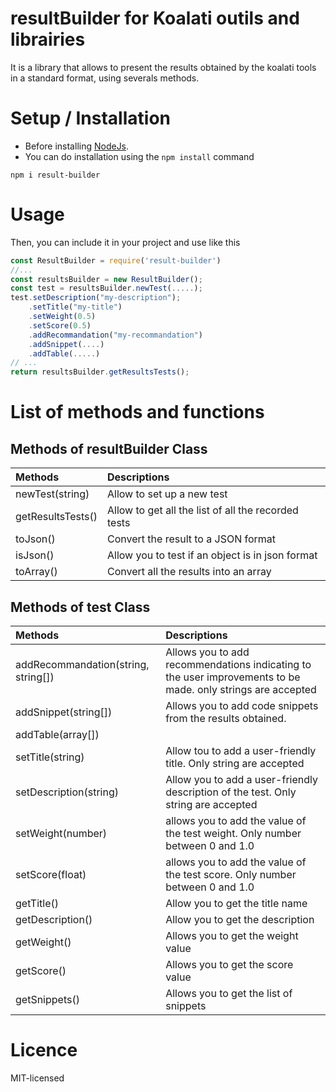 # resultBuilder for Koalati outils and librairies
It is a library that allows to present the results obtained by the koalati tools in a standard format, using severals methods.


# Setup / Installation 
- Before installing [NodeJs](https://nodejs.org/en/).
- You can do installation using the `npm install` command
```
npm i result-builder
```
# Usage
Then, you can include it in your project and use like this
```javascript
const ResultBuilder = require('result-builder')
//...
const resultsBuilder = new ResultBuilder(); 
const test = resultsBuilder.newTest(.....);
test.setDescription("my-description");
    .setTitle("my-title")
    .setWeight(0.5)
    .setScore(0.5)
    .addRecommandation("my-recommandation")
    .addSnippet(....)
    .addTable(.....)
// ... 
return resultsBuilder.getResultsTests(); 
```

# List of methods and functions
## Methods of resultBuilder Class
| Methods               | Descriptions     | 
| :--------------------- | :--------------- |
| newTest(string)      | Allow to set up a new test   |
| getResultsTests()     | Allow to get all the list of all the recorded tests  |
| toJson()              | Convert the result to a JSON format  |
| isJson()              | Allow you to test if an object is in json format   |
| toArray()             | Convert all the results into an array |

## Methods of test Class
| Methods               | Descriptions     | 
| :--------------------- | :--------------- |
| addRecommandation(string, string[]) |Allows you to add recommendations indicating to the user improvements to be made. only strings are accepted |
| addSnippet(string[])  | Allows you to add code snippets from the results obtained.|
| addTable(array[])             | |
| setTitle(string)             | Allow tou to add a user-friendly title. Only string are accepted|
| setDescription(string)             | Allow you to add a user-friendly description of the test. Only string are accepted|
| setWeight(number)             | allows you to add the value of the test weight. Only  number between 0 and 1.0 |
| setScore(float)             | allows you to add the value of the test score. Only  number between 0 and 1.0 |
| getTitle()             | Allow you to get the title name|
| getDescription()             | Allow you to get the description|
| getWeight()             | Allows you to get the weight value|
| getScore()             | Allows you to get the score value|
| getSnippets()             | Allows you to get the list of snippets|


# Licence
MIT-licensed
